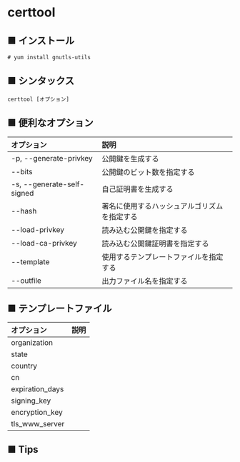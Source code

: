 # certtool
## ■ インストール
```
# yum install gnutls-utils
```

## ■ シンタックス
```
certtool [オプション]
```

## ■ 便利なオプション
|オプション|説明|
|:---|:---|
|-p, --generate-privkey|公開鍵を生成する|
|--bits|公開鍵のビット数を指定する|
|-s, --generate-self-signed|自己証明書を生成する|
|--hash|署名に使用するハッシュアルゴリズムを指定する|
|--load-privkey|読み込む公開鍵を指定する|
|--load-ca-privkey|読み込む公開鍵証明書を指定する|
|--template|使用するテンプレートファイルを指定する|
|--outfile|出力ファイル名を指定する|

## ■ テンプレートファイル
|オプション|説明|
|:---|:---|
|organization||
|state||
|country||
|cn||
|expiration_days||
|signing_key||
|encryption_key||
|tls_www_server||

## ■ Tips
